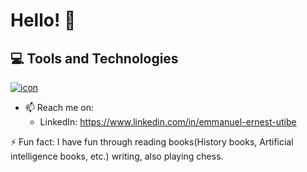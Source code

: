  # Hello! 👋
 

## 💻 Tools and Technologies

[![icon](https://skillicons.dev/icons?i=react,mysql,git,github,python,html,css,bootstrap,postgres,vercel,ansible,aws,kubernetes,jenkins,gcp,argocd,helm)](https://skillicons.dev)
 
- 📫 Reach me on: 
  - LinkedIn: https://www.linkedin.com/in/emmanuel-ernest-utibe


⚡ Fun fact: I have fun through reading books(History books, Artificial intelligence books, etc.) writing, also playing chess.
